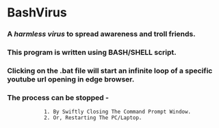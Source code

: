 # BashVirus

### A *harmless virus* to spread awareness and troll friends.

### This program is written using BASH/SHELL script.

### Clicking on the .bat file will start an infinite loop of a specific youtube url opening in edge browser.

### The process can be stopped - 
				1. By Swiftly Closing The Command Prompt Window.
				2. Or, Restarting The PC/Laptop.


